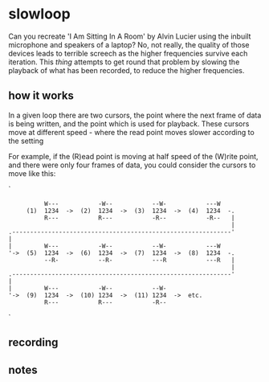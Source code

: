 # slowloop

Can you recreate 'I Am Sitting In A Room' by Alvin Lucier using the inbuilt microphone and speakers of a laptop?
No, not really, the quality of those devices leads to terrible screech as the higher frequencies survive each iteration.
This _thing_ attempts to get round that problem by slowing the playback of what has been recorded, to reduce the higher frequencies. 

## how it works

In a given loop there are two cursors, the point where the next frame of data is being written, and the point which is used for playback. These cursors move at different speed - where the read point moves slower according to the setting

For example, if the (R)ead point is moving at half speed of the (W)rite point, and there were only four frames of data, you could consider the cursors to move like this:

`

              W---           -W--           --W-           ---W
         (1)  1234  ->  (2)  1234  ->  (3)  1234  ->  (4)  1234  -.
              R---           R---           -R--           -R--   |
                                                                  |
    .-------------------------------------------------------------'
    |
    |         W---           -W--           --W-           ---W
    '->  (5)  1234  ->  (6)  1234  ->  (7)  1234  ->  (8)  1234  -.
              --R-           --R-           ---R           ---R   |
                                                                  |
    .-------------------------------------------------------------'
    |
    |         W---           -W--           --W-
    '->  (9)  1234  ->  (10) 1234  ->  (11) 1234  ->  etc. 
              R---           R---           -R--

`

## recording


## notes

